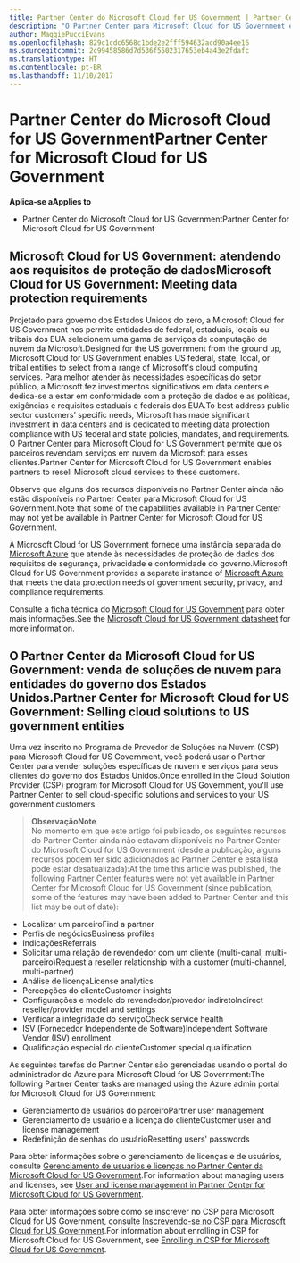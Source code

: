```yaml
---
title: Partner Center do Microsoft Cloud for US Government | Partner Center do Microsoft Cloud for US Government
description: "O Partner Center para Microsoft Cloud for US Government é o portal de empresas para parceiros da Microsoft que deseja oferecer soluções de nuvem da Microsoft para clientes que trabalham com agências governamentais dentro dos Estados Unidos."
author: MaggiePucciEvans
ms.openlocfilehash: 829c1cdc6568c1bde2e2fff594632acd90a4ee16
ms.sourcegitcommit: 2c99458586d7d536f5502317653eb4a43e2fdafc
ms.translationtype: HT
ms.contentlocale: pt-BR
ms.lasthandoff: 11/10/2017
---
```

# <a name="partner-center-for-microsoft-cloud-for-us-government"></a><span data-ttu-id="c8f41-103">Partner Center do Microsoft Cloud for US Government</span><span class="sxs-lookup"><span data-stu-id="c8f41-103">Partner Center for Microsoft Cloud for US Government</span></span>

**<span data-ttu-id="c8f41-104">Aplica-se a</span><span class="sxs-lookup"><span data-stu-id="c8f41-104">Applies to</span></span>**

-  <span data-ttu-id="c8f41-105">Partner Center do Microsoft Cloud for US Government</span><span class="sxs-lookup"><span data-stu-id="c8f41-105">Partner Center for Microsoft Cloud for US Government</span></span>

## <a name="microsoft-cloud-for-us-government-meeting-data-protection-requirements"></a><span data-ttu-id="c8f41-106">Microsoft Cloud for US Government: atendendo aos requisitos de proteção de dados</span><span class="sxs-lookup"><span data-stu-id="c8f41-106">Microsoft Cloud for US Government: Meeting data protection requirements</span></span> 

<span data-ttu-id="c8f41-107">Projetado para governo dos Estados Unidos do zero, a Microsoft Cloud for US Government nos permite entidades de federal, estaduais, locais ou tribais dos EUA selecionem uma gama de serviços de computação de nuvem da Microsoft.</span><span class="sxs-lookup"><span data-stu-id="c8f41-107">Designed for the US government from the ground up, Microsoft Cloud for US Government enables US federal, state, local, or tribal entities to select from a range of Microsoft's cloud computing services.</span></span> <span data-ttu-id="c8f41-108">Para melhor atender às necessidades específicas do setor público, a Microsoft fez investimentos significativos em data centers e dedica-se a estar em conformidade com a proteção de dados e as políticas, exigências e requisitos estaduais e federais dos EUA.</span><span class="sxs-lookup"><span data-stu-id="c8f41-108">To best address public sector customers’ specific needs, Microsoft has made significant investment in data centers and is dedicated to meeting data protection compliance with US federal and state policies, mandates, and requirements.</span></span> <span data-ttu-id="c8f41-109">O Partner Center para Microsoft Cloud for US Government permite que os parceiros revendam serviços em nuvem da Microsoft para esses clientes.</span><span class="sxs-lookup"><span data-stu-id="c8f41-109">Partner Center for Microsoft Cloud for US Government enables partners to resell Microsoft cloud services to these customers.</span></span>

<span data-ttu-id="c8f41-110">Observe que alguns dos recursos disponíveis no Partner Center ainda não estão disponíveis no Partner Center para Microsoft Cloud for US Government.</span><span class="sxs-lookup"><span data-stu-id="c8f41-110">Note that some of the capabilities available in Partner Center may not yet be available in Partner Center for Microsoft Cloud for US Government.</span></span>

<span data-ttu-id="c8f41-111">A Microsoft Cloud for US Government fornece uma instância separada do [Microsoft Azure](https://azure.microsoft.com/en-us/overview/clouds/government/) que atende às necessidades de proteção de dados dos requisitos de segurança, privacidade e conformidade do governo.</span><span class="sxs-lookup"><span data-stu-id="c8f41-111">Microsoft Cloud for US Government provides a separate instance of [Microsoft Azure](https://azure.microsoft.com/en-us/overview/clouds/government/) that meets the data protection needs of government security, privacy, and compliance requirements.</span></span> 

<span data-ttu-id="c8f41-112">Consulte a ficha técnica do [Microsoft Cloud for US Government](http://download.microsoft.com/download/C/9/C/C9CA3002-DFC4-4ADA-841F-DF42AEC042FB/Microsoft_Azure_Government_Datasheet_EN_US.PDF) para obter mais informações.</span><span class="sxs-lookup"><span data-stu-id="c8f41-112">See the [Microsoft Cloud for US Government datasheet](http://download.microsoft.com/download/C/9/C/C9CA3002-DFC4-4ADA-841F-DF42AEC042FB/Microsoft_Azure_Government_Datasheet_EN_US.PDF) for more information.</span></span>

## <a name="partner-center-for-microsoft-cloud-for-us-government-selling-cloud-solutions-to-us-government-entities"></a><span data-ttu-id="c8f41-113">O Partner Center da Microsoft Cloud for US Government: venda de soluções de nuvem para entidades do governo dos Estados Unidos.</span><span class="sxs-lookup"><span data-stu-id="c8f41-113">Partner Center for Microsoft Cloud for US Government: Selling cloud solutions to US government entities</span></span>

<span data-ttu-id="c8f41-114">Uma vez inscrito no Programa de Provedor de Soluções na Nuvem (CSP) para Microsoft Cloud for US Government, você poderá usar o Partner Center para vender soluções específicas de nuvem e serviços para seus clientes do governo dos Estados Unidos.</span><span class="sxs-lookup"><span data-stu-id="c8f41-114">Once enrolled in the Cloud Solution Provider (CSP) program for Microsoft Cloud for US Government, you'll use Partner Center to sell cloud-specific solutions and services to your US government customers.</span></span> 

>**<span data-ttu-id="c8f41-115">Observação</span><span class="sxs-lookup"><span data-stu-id="c8f41-115">Note</span></span>**<br>
<span data-ttu-id="c8f41-116">No momento em que este artigo foi publicado, os seguintes recursos do Partner Center ainda não estavam disponíveis no Partner Center do Microsoft Cloud for US Government (desde a publicação, alguns recursos podem ter sido adicionados ao Partner Center e esta lista pode estar desatualizada):</span><span class="sxs-lookup"><span data-stu-id="c8f41-116">At the time this article was published, the following Partner Center features were not yet available in Partner Center for Microsoft Cloud for US Government (since publication, some of the features may have been added to Partner Center and this list may be out of date):</span></span>

- <span data-ttu-id="c8f41-117">Localizar um parceiro</span><span class="sxs-lookup"><span data-stu-id="c8f41-117">Find a partner</span></span>
- <span data-ttu-id="c8f41-118">Perfis de negócios</span><span class="sxs-lookup"><span data-stu-id="c8f41-118">Business profiles</span></span>
- <span data-ttu-id="c8f41-119">Indicações</span><span class="sxs-lookup"><span data-stu-id="c8f41-119">Referrals</span></span>
- <span data-ttu-id="c8f41-120">Solicitar uma relação de revendedor com um cliente (multi-canal, multi-parceiro)</span><span class="sxs-lookup"><span data-stu-id="c8f41-120">Request a reseller relationship with a customer (multi-channel, multi-partner)</span></span>
- <span data-ttu-id="c8f41-121">Análise de licença</span><span class="sxs-lookup"><span data-stu-id="c8f41-121">License analytics</span></span>
- <span data-ttu-id="c8f41-122">Percepções do cliente</span><span class="sxs-lookup"><span data-stu-id="c8f41-122">Customer insights</span></span>
- <span data-ttu-id="c8f41-123">Configurações e modelo do revendedor/provedor indireto</span><span class="sxs-lookup"><span data-stu-id="c8f41-123">Indirect reseller/provider model and settings</span></span>
- <span data-ttu-id="c8f41-124">Verificar a integridade do serviço</span><span class="sxs-lookup"><span data-stu-id="c8f41-124">Check service health</span></span>
- <span data-ttu-id="c8f41-125">ISV (Fornecedor Independente de Software)</span><span class="sxs-lookup"><span data-stu-id="c8f41-125">Independent Software Vendor (ISV) enrollment</span></span>
- <span data-ttu-id="c8f41-126">Qualificação especial do cliente</span><span class="sxs-lookup"><span data-stu-id="c8f41-126">Customer special qualification</span></span>

<span data-ttu-id="c8f41-127">As seguintes tarefas do Partner Center são gerenciadas usando o portal do administrador do Azure para Microsoft Cloud for US Government:</span><span class="sxs-lookup"><span data-stu-id="c8f41-127">The following Partner Center tasks are managed using the Azure admin portal for Microsoft Cloud for US Government:</span></span> 

-   <span data-ttu-id="c8f41-128">Gerenciamento de usuários do parceiro</span><span class="sxs-lookup"><span data-stu-id="c8f41-128">Partner user management</span></span>
-   <span data-ttu-id="c8f41-129">Gerenciamento de usuário e a licença do cliente</span><span class="sxs-lookup"><span data-stu-id="c8f41-129">Customer user and license management</span></span>
-   <span data-ttu-id="c8f41-130">Redefinição de senhas do usuário</span><span class="sxs-lookup"><span data-stu-id="c8f41-130">Resetting users' passwords</span></span>

<span data-ttu-id="c8f41-131">Para obter informações sobre o gerenciamento de licenças e de usuários, consulte [Gerenciamento de usuários e licenças no Partner Center da Microsoft Cloud for US Government](user-management-in-partner-center-for-microsoft-us-govt-cloud.md).</span><span class="sxs-lookup"><span data-stu-id="c8f41-131">For information about managing users and licenses, see [User and license management in Partner Center for Microsoft Cloud for US Government](user-management-in-partner-center-for-microsoft-us-govt-cloud.md).</span></span>

<span data-ttu-id="c8f41-132">Para obter informações sobre como se inscrever no CSP para Microsoft Cloud for US Government, consulte [Inscrevendo-se no CSP para Microsoft Cloud for US Government](enroll-in-csp-for-microsoft-us-govt-cloud.md).</span><span class="sxs-lookup"><span data-stu-id="c8f41-132">For information about enrolling in CSP for Microsoft Cloud for US Government, see [Enrolling in CSP for Microsoft Cloud for US Government](enroll-in-csp-for-microsoft-us-govt-cloud.md).</span></span>
